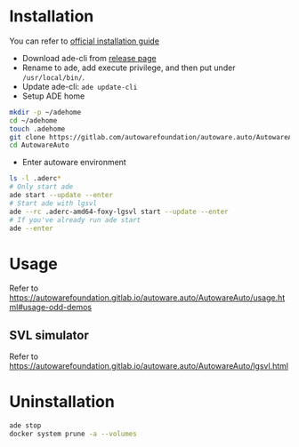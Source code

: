 # Installation

You can refer to [official installation guide](https://autowarefoundation.gitlab.io/autoware.auto/AutowareAuto/installation-ade.html)

* Download ade-cli from [release page](https://gitlab.com/ApexAI/ade-cli/-/releases)
* Rename to ade, add execute privilege, and then put under `/usr/local/bin/`.
* Update ade-cli: `ade update-cli`
* Setup ADE home

```bash
mkdir -p ~/adehome
cd ~/adehome
touch .adehome
git clone https://gitlab.com/autowarefoundation/autoware.auto/AutowareAuto.git
cd AutowareAuto
```

* Enter autoware environment

```bash
ls -l .aderc*
# Only start ade
ade start --update --enter
# Start ade with lgsvl
ade --rc .aderc-amd64-foxy-lgsvl start --update --enter
# If you've already run ade start
ade --enter
```

# Usage

Refer to https://autowarefoundation.gitlab.io/autoware.auto/AutowareAuto/usage.html#usage-odd-demos

## SVL simulator

Refer to https://autowarefoundation.gitlab.io/autoware.auto/AutowareAuto/lgsvl.html

# Uninstallation

```bash
ade stop
docker system prune -a --volumes
```